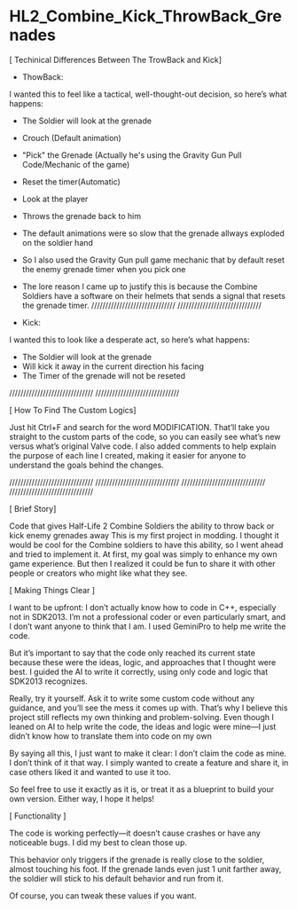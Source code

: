 # HL2_Combine_Kick_ThrowBack_Grenades
[ Techinical Differences Between The TrowBack and Kick]
- ThowBack:

I wanted this to feel like a tactical, well-thought-out decision, so here’s what happens:
- The Soldier will look at the grenade 
- Crouch (Default animation)
- "Pick" the Grenade (Actually he's using the Gravity Gun Pull Code/Mechanic of the game)
- Reset the timer(Automatic)
- Look at the player
- Throws the grenade back to him
  
- The default animations were so slow that the grenade allways exploded on the soldier hand
- So I also used the Gravity Gun pull game mechanic that by default reset the enemy grenade timer when you pick one
- The lore reason I came up to justify this is because the Combine Soldiers have a software on their helmets that sends a signal that resets the grenade timer.
//////////////////////////////
//////////////////////////////
- Kick: 

I wanted this to look like a desperate act, so here’s what happens:
- The Soldier will look at the grenade 
- Will kick it away in the current direction his facing
- The Timer of the grenade will not be reseted

//////////////////////////////
//////////////////////////////

[ How To Find The Custom Logics]

Just hit Ctrl+F and search for the word MODIFICATION. That’ll take you straight to the custom parts of the code, so you can easily see what’s new versus what’s original Valve code. I also added comments to help explain the purpose of each line I created, making it easier for anyone to understand the goals behind the changes.

//////////////////////////////
//////////////////////////////
//////////////////////////////
//////////////////////////////


[ Brief Story]

Code that gives Half-Life 2 Combine Soldiers the ability to throw back or kick enemy grenades away
This is my first project in modding. I thought it would be cool for the Combine soldiers to have this ability, so I went ahead and tried to implement it.
At first, my goal was simply to enhance my own game experience. But then I realized it could be fun to share it with other people or creators who might like what they see.

[ Making Things Clear ]

I want to be upfront: I don’t actually know how to code in C++, especially not in SDK2013. I’m not a professional coder or even particularly smart, and I don’t want anyone to think that I am. I used GeminiPro to help me write the code.

But it’s important to say that the code only reached its current state because these were the ideas, logic, and approaches that I thought were best. I guided the AI to write it correctly, using only code and logic that SDK2013 recognizes.

Really, try it yourself. Ask it to write some custom code without any guidance, and you’ll see the mess it comes up with. That’s why I believe this project still reflects my own thinking and problem-solving. Even though I leaned on AI to help write the code, the ideas and logic were mine—I just didn’t know how to translate them into code on my own

By saying all this, I just want to make it clear: I don’t claim the code as mine. I don’t think of it that way. I simply wanted to create a feature and share it, in case others liked it and wanted to use it too.

So feel free to use it exactly as it is, or treat it as a blueprint to build your own version. Either way, I hope it helps!

[ Functionality ]

The code is working perfectly—it doesn’t cause crashes or have any noticeable bugs. I did my best to clean those up.

This behavior only triggers if the grenade is really close to the soldier, almost touching his foot. If the grenade lands even just 1 unit farther away, the soldier will stick to his default behavior and run from it.

Of course, you can tweak these values if you want. 

